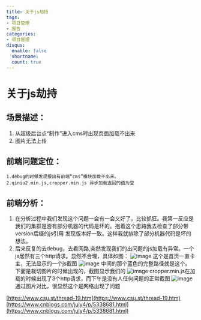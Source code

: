 ```yaml
---
title: 关于js劫持
tags: 
- 项目管理
- 报告
categories: 
- 项目管理
disqus:
  enable: false
  shortname:
  count: true
---
```


# 关于js劫持

## 场景描述：

1. 从超级后台点“制作”进入cms时出现页面加载不出来
2. 图片无法上传

## 前端问题定位：

    1.debug的时候发现报出有前端“cms”模块加载不出来。
    2.qiniu2.min.js,cropper.min.js 异步加载返回的值为空

## 前端分析：

1. 在分析过程中我们发现这个问题一会有一会又好了，比较抓狂。我第一反应是我们的集群是否有部分机器的代码是坏的。抱着这个思路我去检查了部分带version后缀的js引用  发现版本好一致。这样我就排除了部分机器代码是坏的想法。
2. 后来反复的去debug，去看网路,突然发现我们的出问题的js加载有异常。一个js居然有三个http请求。显然不合理，具体如图：
  ![image](/images/0.png)
  这个是首页一直卡主，无法显示的一个js截图
  ![image](/images/1.png)
  中间的那个蓝色的完整路径就是这个。下面是裁切图片的时候出现的，截图显示我们的
  ![image](/images/2.png)
  cropper.min.js在加载的时候出现了3个http请求，而下午是没有人任何问题的正常截图
  ![image](/images/2.png)
  通过图片对比，很显然这个是网络出现了问题

[https://www.csu.st/thread-19.htm](https://www.csu.st/thread-19.htm)
[https://www.cnblogs.com/july4/p/5338681.html](https://www.cnblogs.com/july4/p/5338681.html)